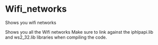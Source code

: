 # Wifi_networks
Shows you wifi networks

Shows you all the Wifi networks
Make sure to link against the iphlpapi.lib and ws2_32.lib libraries when compiling the code.

